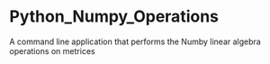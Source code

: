# Python_Numpy_Operations
A  command line application that performs the Numby linear algebra operations on metrices

